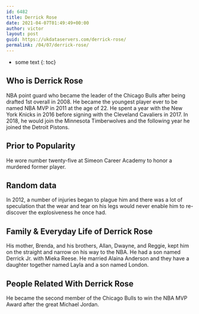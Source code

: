 ```yaml
---
id: 6482
title: Derrick Rose
date: 2021-04-07T01:49:49+00:00
author: victor
layout: post
guid: https://ukdataservers.com/derrick-rose/
permalink: /04/07/derrick-rose/
---
```


* some text
{: toc}


## Who is Derrick Rose



NBA point guard who became the leader of the Chicago Bulls after being drafted 1st overall in 2008. He became the youngest player ever to be named NBA MVP in 2011 at the age of 22. He spent a year with the New York Knicks in 2016 before signing with the Cleveland Cavaliers in 2017. In 2018, he would join the Minnesota Timberwolves and the following year he joined the Detroit Pistons.

                
                
                
## Prior to Popularity



He wore number twenty-five at Simeon Career Academy to honor a murdered former player. 

                
                
                
## Random data



In 2012, a number of injuries began to plague him and there was a lot of speculation that the wear and tear on his legs would never enable him to re-discover the explosiveness he once had.

                
                
                
## Family & Everyday Life of Derrick Rose



His mother, Brenda, and his brothers, Allan, Dwayne, and Reggie, kept him on the straight and narrow on his way to the NBA. He had a son named Derrick Jr. with Mieka Reese. He married Alaina Anderson and they have a daughter together named Layla and a son named London.

                
                
                
## People Related With Derrick Rose



He became the second member of the Chicago Bulls to win the NBA MVP Award after the great Michael Jordan.

                
              
            
          
          
          